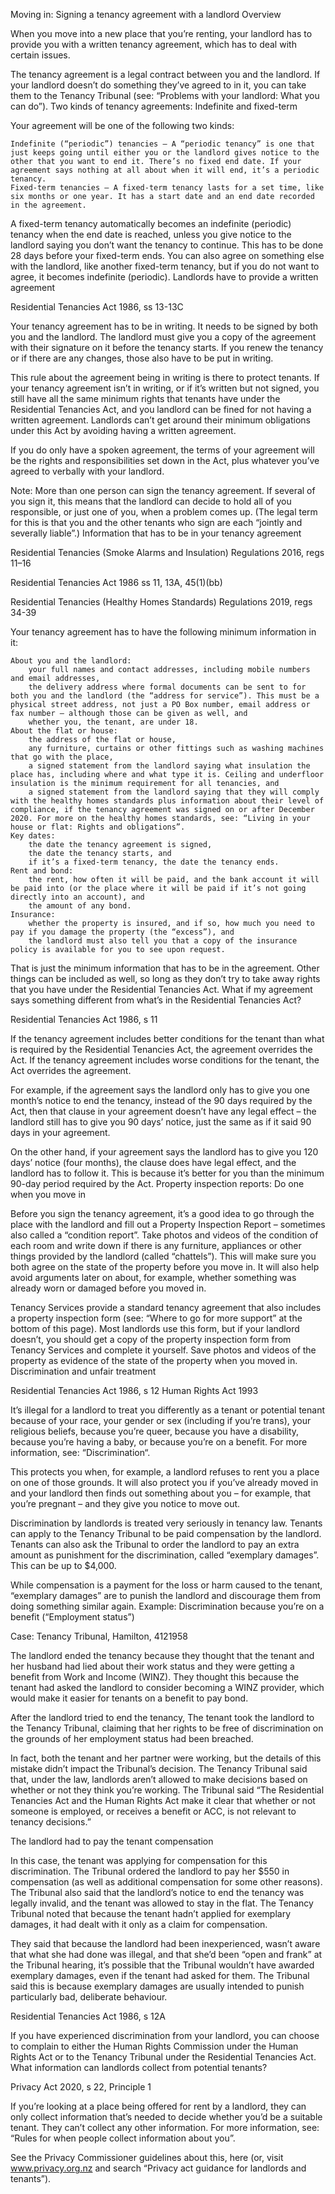 

Moving in: Signing a tenancy agreement with a landlord
Overview

When you move into a new place that you’re renting, your landlord has to provide you with a written tenancy agreement, which has to deal with certain issues.

The tenancy agreement is a legal contract between you and the landlord. If your landlord doesn’t do something they’ve agreed to in it, you can take them to the Tenancy Tribunal (see: “Problems with your landlord: What you can do”).
Two kinds of tenancy agreements: Indefinite and fixed-term

Your agreement will be one of the following two kinds:

    Indefinite (“periodic”) tenancies – A “periodic tenancy” is one that just keeps going until either you or the landlord gives notice to the other that you want to end it. There’s no fixed end date. If your agreement says nothing at all about when it will end, it’s a periodic tenancy.
    Fixed-term tenancies – A fixed-term tenancy lasts for a set time, like six months or one year. It has a start date and an end date recorded in the agreement.

A fixed-term tenancy automatically becomes an indefinite (periodic) tenancy when the end date is reached, unless you give notice to the landlord saying you don’t want the tenancy to continue. This has to be done 28 days before your fixed-term ends. You can also agree on something else with the landlord, like another fixed-term tenancy, but if you do not want to agree, it becomes indefinite (periodic).
Landlords have to provide a written agreement

Residential Tenancies Act 1986, ss 13-13C

Your tenancy agreement has to be in writing. It needs to be signed by both you and the landlord. The landlord must give you a copy of the agreement with their signature on it before the tenancy starts. If you renew the tenancy or if there are any changes, those also have to be put in writing.

This rule about the agreement being in writing is there to protect tenants. If your tenancy agreement isn’t in writing, or if it’s written but not signed, you still have all the same minimum rights that tenants have under the Residential Tenancies Act, and you landlord can be fined for not having a written agreement. Landlords can’t get around their minimum obligations under this Act by avoiding having a written agreement.

If you do only have a spoken agreement, the terms of your agreement will be the rights and responsibilities set down in the Act, plus whatever you’ve agreed to verbally with your landlord.

Note: More than one person can sign the tenancy agreement. If several of you sign it, this means that the landlord can decide to hold all of you responsible, or just one of you, when a problem comes up. (The legal term for this is that you and the other tenants who sign are each “jointly and severally liable”.)
Information that has to be in your tenancy agreement

Residential Tenancies (Smoke Alarms and Insulation) Regulations 2016, regs 11–16

Residential Tenancies Act 1986 ss 11, 13A, 45(1)(bb)

Residential Tenancies (Healthy Homes Standards) Regulations 2019, regs 34-39

Your tenancy agreement has to have the following minimum information in it:

    About you and the landlord:
        your full names and contact addresses, including mobile numbers and email addresses,
        the delivery address where formal documents can be sent to for both you and the landlord (the “address for service”). This must be a physical street address, not just a PO Box number, email address or fax number – although those can be given as well, and
        whether you, the tenant, are under 18.
    About the flat or house:
        the address of the flat or house,
        any furniture, curtains or other fittings such as washing machines that go with the place,
        a signed statement from the landlord saying what insulation the place has, including where and what type it is. Ceiling and underfloor insulation is the minimum requirement for all tenancies, and
        a signed statement from the landlord saying that they will comply with the healthy homes standards plus information about their level of compliance, if the tenancy agreement was signed on or after December 2020. For more on the healthy homes standards, see: “Living in your house or flat: Rights and obligations”.
    Key dates:
        the date the tenancy agreement is signed,
        the date the tenancy starts, and
        if it’s a fixed-term tenancy, the date the tenancy ends.
    Rent and bond:
        the rent, how often it will be paid, and the bank account it will be paid into (or the place where it will be paid if it’s not going directly into an account), and
        the amount of any bond.
    Insurance:
        whether the property is insured, and if so, how much you need to pay if you damage the property (the “excess”), and
        the landlord must also tell you that a copy of the insurance policy is available for you to see upon request.

That is just the minimum information that has to be in the agreement. Other things can be included as well, so long as they don’t try to take away rights that you have under the Residential Tenancies Act.
What if my agreement says something different from what’s in the Residential Tenancies Act?

Residential Tenancies Act 1986, s 11

If the tenancy agreement includes better conditions for the tenant than what is required by the Residential Tenancies Act, the agreement overrides the Act. If the tenancy agreement includes worse conditions for the tenant, the Act overrides the agreement.

For example, if the agreement says the landlord only has to give you one month’s notice to end the tenancy, instead of the 90 days required by the Act, then that clause in your agreement doesn’t have any legal effect – the landlord still has to give you 90 days’ notice, just the same as if it said 90 days in your agreement.

On the other hand, if your agreement says the landlord has to give you 120 days’ notice (four months), the clause does have legal effect, and the landlord has to follow it. This is because it’s better for you than the minimum 90-day period required by the Act.
Property inspection reports: Do one when you move in

Before you sign the tenancy agreement, it’s a good idea to go through the place with the landlord and fill out a Property Inspection Report – sometimes also called a “condition report”. Take photos and videos of the condition of each room and write down if there is any furniture, appliances or other things provided by the landlord (called “chattels”). This will make sure you both agree on the state of the property before you move in. It will also help avoid arguments later on about, for example, whether something was already worn or damaged before you moved in.

Tenancy Services provide a standard tenancy agreement that also includes a property inspection form (see: “Where to go for more support” at the bottom of this page). Most landlords use this form, but if your landlord doesn’t, you should get a copy of the property inspection form from Tenancy Services and complete it yourself. Save photos and videos of the property as evidence of the state of the property when you moved in.
Discrimination and unfair treatment

Residential Tenancies Act 1986, s 12 Human Rights Act 1993

It’s illegal for a landlord to treat you differently as a tenant or potential tenant because of your race, your gender or sex (including if you’re trans), your religious beliefs, because you’re queer, because you have a disability, because you’re having a baby, or because you’re on a benefit. For more information, see: “Discrimination“.

This protects you when, for example, a landlord refuses to rent you a place on one of those grounds. It will also protect you if you’ve already moved in and your landlord then finds out something about you – for example, that you’re pregnant – and they give you notice to move out.

Discrimination by landlords is treated very seriously in tenancy law. Tenants can apply to the Tenancy Tribunal to be paid compensation by the landlord. Tenants can also ask the Tribunal to order the landlord to pay an extra amount as punishment for the discrimination, called “exemplary damages”. This can be up to $4,000.

While compensation is a payment for the loss or harm caused to the tenant, “exemplary damages” are to punish the landlord and discourage them from doing something similar again.
Example: Discrimination because you’re on a benefit (“Employment status”)

Case: Tenancy Tribunal, Hamilton, 4121958

The landlord ended the tenancy because they thought that the tenant and her husband had lied about their work status and they were getting a benefit from Work and Income (WINZ). They thought this because the tenant had asked the landlord to consider becoming a WINZ provider, which would make it easier for tenants on a benefit to pay bond.

After the landlord tried to end the tenancy, The tenant took the landlord to the Tenancy Tribunal, claiming that her rights to be free of discrimination on the grounds of her employment status had been breached.

In fact, both the tenant and her partner were working, but the details of this mistake didn’t impact the Tribunal’s decision. The Tenancy Tribunal said that, under the law, landlords aren’t allowed to make decisions based on whether or not they think you’re working. The Tribunal said “The Residential Tenancies Act and the Human Rights Act make it clear that whether or not someone is employed, or receives a benefit or ACC, is not relevant to tenancy decisions.”

The landlord had to pay the tenant compensation

In this case, the tenant was applying for compensation for this discrimination. The Tribunal ordered the landlord to pay her $550 in compensation (as well as additional compensation for some other reasons). The Tribunal also said that the landlord’s notice to end the tenancy was legally invalid, and the tenant was allowed to stay in the flat.
The Tenancy Tribunal noted that because the tenant hadn’t applied for exemplary damages, it had dealt with it only as a claim for compensation.

They said that because the landlord had been inexperienced, wasn’t aware that what she had done was illegal, and that she’d been “open and frank” at the Tribunal hearing, it’s possible that the Tribunal wouldn’t have awarded exemplary damages, even if the tenant had asked for them. The Tribunal said this is because exemplary damages are usually intended to punish particularly bad, deliberate behaviour.

Residential Tenancies Act 1986, s 12A

If you have experienced discrimination from your landlord, you can choose to complain to either the Human Rights Commission under the Human Rights Act or to the Tenancy Tribunal under the Residential Tenancies Act.
What information can landlords collect from potential tenants?

Privacy Act 2020, s 22, Principle 1

If you’re looking at a place being offered for rent by a landlord, they can only collect information that’s needed to decide whether you’d be a suitable tenant. They can’t collect any other information. For more information, see: “Rules for when people collect information about you”.

See the Privacy Commissioner guidelines about this, here (or, visit www.privacy.org.nz and search “Privacy act guidance for landlords and tenants”).
